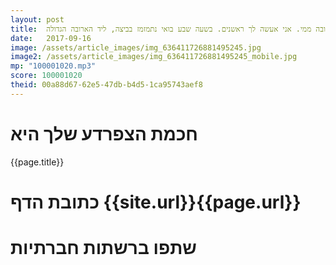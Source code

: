 ```yaml
---
layout: post
title:  וואי וואי וואי,  אל תהיה עצובה ממי. אני אעשה לך ראשנים. בשעה שבע בואי נתמזמז בביצה, ליד הארובה הגדולה.
date:   2017-09-16
image: /assets/article_images/img_636411726881495245.jpg
image2: /assets/article_images/img_636411726881495245_mobile.jpg
mp: "100001020.mp3"
score: 100001020
theid: 00a88d67-62e5-47db-b4d5-1ca95743aef8
---
```

# חכמת הצפרדע שלך היא
{{page.title}}

# כתובת הדף {{site.url}}{{page.url}}
# שתפו ברשתות חברתיות